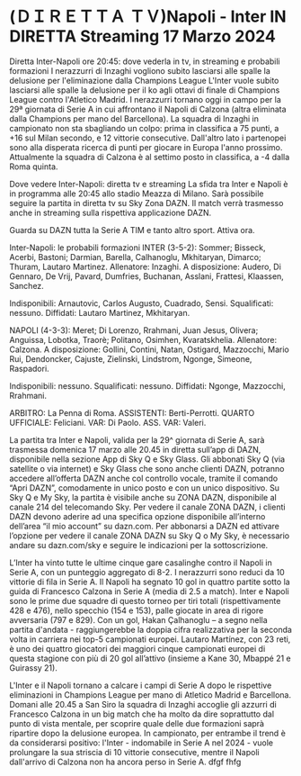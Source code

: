 <h1>(ＤＩＲＥＴＴＡ ＴＶ)Napoli - Inter IN DIRETTA Streaming 17 Marzo 2024</h1>
Diretta Inter-Napoli ore 20:45: dove vederla in tv, in streaming e probabili formazioni
I nerazzurri di Inzaghi vogliono subito lasciarsi alle spalle la delusione per l'eliminazione dalla Champions League L'Inter vuole subito lasciarsi alle spalle la delusione per il ko agli ottavi di finale di Champions League contro l'Atletico Madrid. I nerazzurri tornano oggi in campo per la 29ª giornata di Serie A in cui affrontano il Napoli di Calzona (altra eliminata dalla Champions per mano del Barcellona). La squadra di Inzaghi in campionato non sta sbagliando un colpo: prima in classifica a 75 punti, a +16 sul Milan secondo, e 12 vittorie consecutive. Dall'altro lato i partenopei sono alla disperata ricerca di punti per giocare in Europa l'anno prossimo. Attualmente la squadra di Calzona è al settimo posto in classifica, a -4 dalla Roma quinta.

Dove vedere Inter-Napoli: diretta tv e streaming
La sfida tra Inter e Napoli è in programma alle 20:45 allo stadio Meazza di Milano. Sarà possibile seguire la partita in diretta tv su Sky Zona DAZN. Il match verrà trasmesso anche in streaming sulla rispettiva applicazione DAZN.

Guarda su DAZN tutta la Serie A TIM e tanto altro sport. Attiva ora.

Inter-Napoli: le probabili formazioni
INTER (3-5-2): Sommer; Bisseck, Acerbi, Bastoni; Darmian, Barella, Calhanoglu, Mkhitaryan, Dimarco; Thuram, Lautaro Martinez. Allenatore: Inzaghi.
A disposizione: Audero, Di Gennaro, De Vrij, Pavard, Dumfries, Buchanan, Asslani, Frattesi, Klaassen, Sanchez.

Indisponibili: Arnautovic, Carlos Augusto, Cuadrado, Sensi.
Squalificati: nessuno.
Diffidati: Lautaro Martinez, Mkhitaryan.

NAPOLI (4-3-3): Meret; Di Lorenzo, Rrahmani, Juan Jesus, Olivera; Anguissa, Lobotka, Traorè; Politano, Osimhen, Kvaratskhelia. Allenatore: Calzona.
A disposizione: Gollini, Contini, Natan, Ostigard, Mazzocchi, Mario Rui, Dendoncker, Cajuste, Zielinski, Lindstrom, Ngonge, Simeone, Raspadori.

Indisponibili: nessuno.
Squalificati: nessuno.
Diffidati: Ngonge, Mazzocchi, Rrahmani.

ARBITRO: La Penna di Roma. ASSISTENTI: Berti-Perrotti. QUARTO UFFICIALE: Feliciani. VAR: Di Paolo. ASS. VAR: Valeri.

La partita tra Inter e Napoli, valida per la 29^ giornata di Serie A, sarà trasmessa domenica 17 marzo alle 20.45 in diretta sull’app di DAZN, disponibile nella sezione App di Sky Q e Sky Glass. Gli abbonati Sky Q (via satellite o via internet) e Sky Glass che sono anche clienti DAZN, potranno accedere all’offerta DAZN anche col controllo vocale, tramite il comando “Apri DAZN”, comodamente in unico posto e con un unico dispositivo. Su Sky Q e My Sky, la partita è visibile anche su ZONA DAZN, disponibile al canale 214 del telecomando Sky. Per vedere il canale ZONA DAZN, i clienti DAZN devono aderire ad una specifica opzione disponibile all’interno dell’area “il mio account” su dazn.com. Per abbonarsi a DAZN ed attivare l’opzione per vedere il canale ZONA DAZN su Sky Q o My Sky, è necessario andare su dazn.com/sky e seguire le indicazioni per la sottoscrizione.

L’Inter ha vinto tutte le ultime cinque gare casalinghe contro il Napoli in Serie A, con un punteggio aggregato di 8-2. I nerazzurri sono reduci da 10 vittorie di fila in Serie A. Il Napoli ha segnato 10 gol in quattro partite sotto la guida di Francesco Calzona in Serie A (media di 2.5 a match). Inter e Napoli sono le prime due squadre di questo torneo per tiri totali (rispettivamente 428 e 476), nello specchio (154 e 153), palle giocate in area di rigore avversaria (797 e 829). Con un gol, Hakan Çalhanoglu – a segno nella partita d'andata - raggiungerebbe la doppia cifra realizzativa per la seconda volta in carriera nei top-5 campionati europei. Lautaro Martínez, con 23 reti, è uno dei quattro giocatori dei maggiori cinque campionati europei di questa stagione con più di 20 gol all’attivo (insieme a Kane 30, Mbappé 21 e Guirassy 21).

L'Inter e il Napoli tornano a calcare i campi di Serie A dopo le rispettive eliminazioni in Champions League per mano di Atletico Madrid e Barcellona. Domani alle 20.45 a San Siro la squadra di Inzaghi accoglie gli azzurri di Francesco Calzona in un big match che ha molto da dire soprattutto dal punto di vista mentale, per scoprire quale delle due formazioni saprà ripartire dopo la delusione europea. In campionato, per entrambe il trend è da considerarsi positivo: l'Inter - indomabile in Serie A nel 2024 - vuole prolungare la sua striscia di 10 vittorie consecutive, mentre il Napoli dall'arrivo di Calzona non ha ancora perso in Serie A. dfgf fhfg
